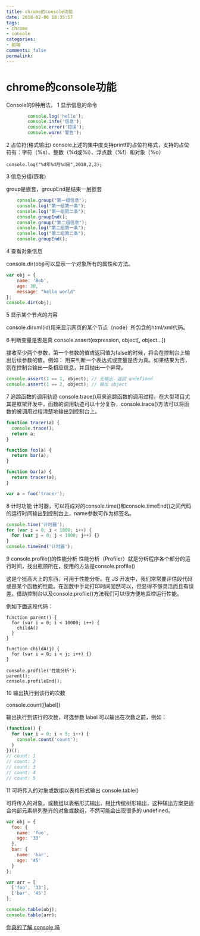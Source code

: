 ```yaml
---
title: chrome的console功能
date: 2018-02-06 18:35:57
tags:
- chrome
- console
categories:
- 前端
comments: false
permalink:
---
```


# chrome的console功能

Console的9种用法，
1 显示信息的命令

```javascript
        console.log('hello');
        console.info('信息');
        console.error('错误');
        console.warn('警告');
```

2 占位符(格式输出)
console上述的集中度支持printf的占位符格式，支持的占位符有：字符（%s）、整数（%d或%i）、浮点数（%f）和对象（%o）

```
console.log("%d年%d月%d日",2018,2,2);
```

3 信息分组(嵌套)


group是嵌套，groupEnd是结束一层嵌套

```javascript
    console.group("第一组信息");    　　　　
    console.log("第一组第一条");
    console.log("第一组第二条");
    console.groupEnd();
    console.group("第二组信息");
    console.log("第二组第一条");
    console.log("第二组第二条");
    console.groupEnd();
```

4 查看对象信息

console.dir(obj)可以显示一个对象所有的属性和方法。

```javascript
var obj = {
    name: 'Bob',
    age: 30,
    message: "hello world"
};
console.dir(obj);
```

5 显示某个节点的内容

console.dirxml(id)用来显示网页的某个节点（node）所包含的html/xml代码。

6 判断变量是否是真
console.assert(expression, object[, object...])

接收至少两个参数，第一个参数的值或返回值为false的时候，将会在控制台上输出后续参数的值。例如：
用来判断一个表达式或变量是否为真。如果结果为否，则在控制台输出一条相应信息，并且抛出一个异常。

```javascript
console.assert(1 == 1, object); // 无输出，返回 undefined
console.assert(1 == 2, object); // 输出 object
```

7 追踪函数的调用轨迹
console.trace()用来追踪函数的调用过程。在大型项目尤其是框架开发中，函数的调用轨迹可以十分复杂，console.trace()方法可以将函数的被调用过程清楚地输出到控制台上。

```javascript
function tracer(a) {
  console.trace();
  return a;
}

function foo(a) {
  return bar(a);
}

function bar(a) {
  return tracer(a);
}

var a = foo('tracer');
```

8 计时功能
计时器，可以将成对的console.time()和console.timeEnd()之间代码的运行时间输出到控制台上，name参数可作为标签名。

```javascript
console.time('计时器');
for (var i = 0; i < 1000; i++) {
  for (var j = 0; j < 1000; j++) {}
}
console.timeEnd('计时器');
```

9 console.profile()的性能分析
性能分析（Profiler）就是分析程序各个部分的运行时间，找出瓶颈所在，使用的方法是console.profile()

这是个挺高大上的东西，可用于性能分析。在 JS 开发中，我们常常要评估段代码或是某个函数的性能。在函数中手动打印时间固然可以，但显得不够灵活而且有误差。借助控制台以及console.profile()方法我们可以很方便地监控运行性能。

例如下面这段代码：

```javascrit
function parent() {
  for (var i = 0; i < 10000; i++) {
    childA()
  }
}

function childA(j) {
  for (var i = 0; i < j; i++) {}
}

console.profile('性能分析');
parent();
console.profileEnd();
```


10 输出执行到该行的次数

console.count([label])

输出执行到该行的次数，可选参数 label 可以输出在次数之前，例如：

```javascript
(function() {
  for (var i = 0; i < 5; i++) {
    console.count('count');
  }
})();
// count: 1
// count: 2
// count: 3
// count: 4
// count: 5
```

11 可将传入的对象或数组以表格形式输出
console.table()

可将传入的对象，或数组以表格形式输出，相比传统树形输出，这种输出方案更适合内部元素排列整齐的对象或数组，不然可能会出现很多的 undefined。

```javascript
var obj = {
  foo: {
    name: 'foo',
    age: '33'
  },
  bar: {
    name: 'bar',
    age: '45'
  }
};

var arr = [
  ['foo', '33'],
  ['bar', '45']
];

console.table(obj);
console.table(arr);
```

[你真的了解 console 吗](https://segmentfault.com/a/1190000000481884)